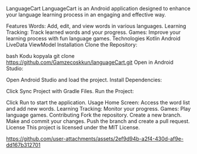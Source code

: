 LanguageCart
LanguageCart is an Android application designed to enhance your language learning process in an engaging and effective way.

Features
Words: Add, edit, and view words in various languages.
Learning Tracking: Track learned words and your progress.
Games: Improve your learning process with fun language games.
Technologies
Kotlin
Android 
LiveData
ViewModel
Installation
Clone the Repository:

bash
Kodu kopyala
git clone https://github.com/Gamzecoskkun/languageCart.git
Open in Android Studio:

Open Android Studio and load the project.
Install Dependencies:

Click Sync Project with Gradle Files.
Run the Project:

Click Run to start the application.
Usage
Home Screen: Access the word list and add new words.
Learning Tracking: Monitor your progress.
Games: Play language games.
Contributing
Fork the repository.
Create a new branch.
Make and commit your changes.
Push the branch and create a pull request.
License
This project is licensed under the MIT License.



https://github.com/user-attachments/assets/2ef9d94b-a2f4-430d-af9e-dd167b312701


